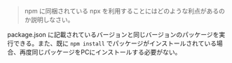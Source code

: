 > npm に同梱されている npx を利用することにはどのような利点があるのか説明しなさい。

package.json に記載されているバージョンと同じバージョンのパッケージを実行できる。また、既に `npm install` でパッケージがインストールされている場合、再度同じパッケージをPCにインストールする必要がない。
